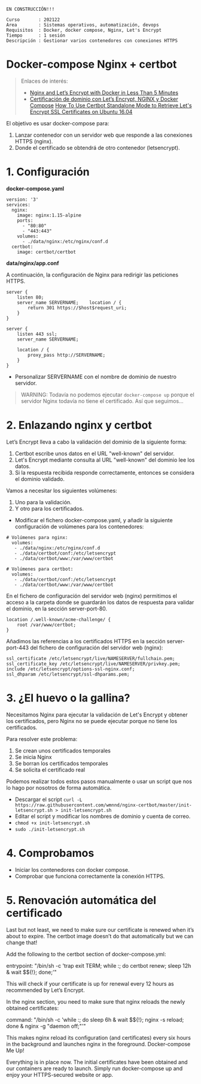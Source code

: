 
`EN CONSTRUCCIÓN!!!`

```
Curso       : 202122
Area        : Sistemas operativos, automatización, devops
Requisitos  : Docker, docker compose, Nginx, Let's Encrypt
Tiempo      : 1 sesión
Descripción : Gestionar varios contenedores con conexiones HTTPS
```

# Docker-compose Nginx + certbot

> Enlaces de interés:
> * [Nginx and Let’s Encrypt with Docker in Less Than 5 Minutes](https://pentacent.medium.com/nginx-and-lets-encrypt-with-docker-in-less-than-5-minutes-b4b8a60d3a71)
> * [Certificación de dominio con Let’s Encrypt, NGINX y Docker Compose](https://medium.com/eudaimonia-ar/certificar-dominios-con-letsencrypt-y-nginx-con-docker-compose-a6a948f47f2f)
> [How To Use Certbot Standalone Mode to Retrieve Let's Encrypt SSL Certificates on Ubuntu 16.04](https://www.digitalocean.com/community/tutorials/how-to-use-certbot-standalone-mode-to-retrieve-let-s-encrypt-ssl-certificates-on-ubuntu-16-04)

El objetivo es usar docker-compose para:
1. Lanzar contenedor con un servidor web que responde a las conexiones HTTPS (nginx).
2. Donde el certificado se obtendrá de otro contenedor (letsencrypt).

# 1. Configuración

**docker-compose.yaml**

```
version: '3'
services:
  nginx:
    image: nginx:1.15-alpine
    ports:
      - "80:80"
      - "443:443"
    volumes:
      - ./data/nginx:/etc/nginx/conf.d
  certbot:
    image: certbot/certbot
```

**data/nginx/app.conf**

A continuación, la configuración de Nginx para redirigir las peticiones HTTPS.

```
server {
    listen 80;
    server_name SERVERNAME;    location / {
        return 301 https://$host$request_uri;
    }    
}

server {
    listen 443 ssl;
    server_name SERVERNAME;

    location / {
        proxy_pass http://SERVERNAME;
    }
}
```

* Personalizar SERVERNAME con el nombre de dominio de nuestro servidor.

> WARNING: Todavía no podemos ejecutar `docker-compose up` porque el servidor Nginx todavía no tiene el certificado. Así que seguimos...

# 2. Enlazando nginx y certbot

Let’s Encrypt lleva a cabo la validación del dominio de la siguiente forma:
1. Certbot escribe unos datos en el URL "well-known" del servidor.
2. Let's Encrypt mediante consulta al URL "well-known" del dominio lee los datos.
3. Si la respuesta recibida responde correctamente, entonces se considera el dominio validado.

Vamos a necesitar los siguientes volúmenes:
1. Uno para la validación.
2. Y otro para los certificados.

* Modificar el fichero docker-compose.yaml, y añadir la siguiente configuración de volúmenes para los contenedores:

```
# Volúmenes para nginx:
  volumes:
   - ./data/nginx:/etc/nginx/conf.d
   - ./data/certbot/conf:/etc/letsencrypt
   - ./data/certbot/www:/var/www/certbot
```

```
# Volúmenes para certbot:
  volumes:
   - ./data/certbot/conf:/etc/letsencrypt
   - ./data/certbot/www:/var/www/certbot
```

En el fichero de configuración del servidor web (nginx) permitimos el acceso a la carpeta donde se guardarán los datos de respuesta para validar el dominio, en la sección server-port-80.

```
location /.well-known/acme-challenge/ {
    root /var/www/certbot;
}
```

Añadimos las referencias a los certificados HTTPS en la sección server-port-443 del fichero de configuración del servidor web (nginx):

```
ssl_certificate /etc/letsencrypt/live/NAMESERVER/fullchain.pem;
ssl_certificate_key /etc/letsencrypt/live/NAMESERVER/privkey.pem;
include /etc/letsencrypt/options-ssl-nginx.conf;
ssl_dhparam /etc/letsencrypt/ssl-dhparams.pem;
```

# 3. ¿El huevo o la gallina?

Necesitamos Nginx para ejecutar la validación de Let's Encrypt y obtener los certificados, pero Nginx no se puede ejecutar porque no tiene los certificados.

Para resolver este problema:
1. Se crean unos certificados temporales
2. Se inicia Nginx
3. Se borran los certificados temporales
4. Se solicita el certificado real

Podemos realizar todos estos pasos manualmente o usar un script que nos lo hago por nosotros de forma automática.

* Descargar el script `curl -L https://raw.githubusercontent.com/wmnnd/nginx-certbot/master/init-letsencrypt.sh > init-letsencrypt.sh`
* Editar el script y modificar los nombres de dominio y cuenta de correo.
* `chmod +x init-letsencrypt.sh`
* `sudo ./init-letsencrypt.sh`

# 4. Comprobamos

* Iniciar los contenedores con docker compose.
* Comprobar que funciona correctamente la conexión HTTPS.

# 5. Renovación automática del certificado

Last but not least, we need to make sure our certificate is renewed when it’s about to expire. The certbot image doesn’t do that automatically but we can change that!

Add the following to the certbot section of docker-compose.yml:

entrypoint: "/bin/sh -c 'trap exit TERM; while :; do certbot renew; sleep 12h & wait $${!}; done;'"

This will check if your certificate is up for renewal every 12 hours as recommended by Let’s Encrypt.

In the nginx section, you need to make sure that nginx reloads the newly obtained certificates:

command: "/bin/sh -c 'while :; do sleep 6h & wait $${!}; nginx -s reload; done & nginx -g \"daemon off;\"'"

This makes nginx reload its configuration (and certificates) every six hours in the background and launches nginx in the foreground.
Docker-compose Me Up!

Everything is in place now. The initial certificates have been obtained and our containers are ready to launch. Simply run docker-compose up and enjoy your HTTPS-secured website or app.
